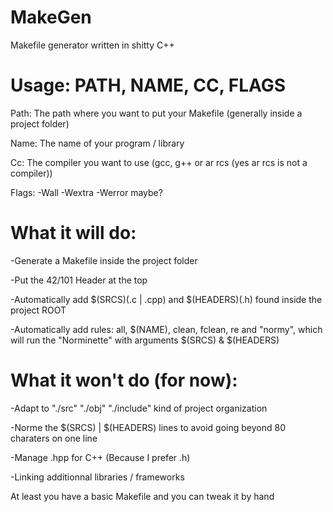 # MakeGen
Makefile generator written in shitty C++


# Usage: PATH, NAME, CC, FLAGS


Path: The path where you want to put your Makefile (generally inside a project folder)

Name: The name of your program / library

Cc: The compiler you want to use (gcc, g++ or ar rcs (yes ar rcs is not a compiler))

Flags: -Wall -Wextra -Werror maybe?


# What it will do:

-Generate a Makefile inside the project folder

-Put the 42/101 Header at the top

-Automatically add $(SRCS)(.c | .cpp) and $(HEADERS)(.h) found inside the project ROOT

-Automatically add rules: all, $(NAME), clean, fclean, re and "normy", which will run the "Norminette" with arguments $(SRCS) & $(HEADERS)


# What it won't do (for now):

-Adapt to "./src" "./obj" "./include" kind of project organization

-Norme the $(SRCS) | $(HEADERS) lines to avoid going beyond 80 charaters on one line

-Manage .hpp for C++ (Because I prefer .h)

-Linking additionnal libraries / frameworks


At least you have a basic Makefile and you can tweak it by hand
